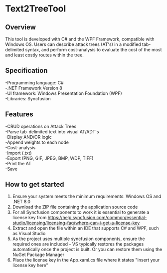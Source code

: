 # Text2TreeTool

## Overview

This tool is developed with C# and the WPF Framework, compatible with Windows OS. Users can describe attack trees (AT's) in a modified tab-delimited syntax, and perform cost-analysis to evaluate the cost of the most and least costly routes within the tree.

## Specification
-Programming language: C#\
-.NET Framework Version 8 \
-UI framework: Windows Presentation Foundation (WPF)\
-Libraries: Syncfusion


## Features
-CRUD operations on Attack Trees \
-Parse tab-delimited text into visual AT/ADT's\
-Display AND/OR logic\
-Append weights to each node \
-Cost-analysis\
-Import (.txt)\
-Export (PNG, GIF, JPEG, BMP, WDP, TIFF)\
-Print the AT\
-Save

## How to get started
1. Ensure your system meets the minimum requirements: Windows OS and .NET 8.0
2. Download the ZIP file containing the application source code
3. For all Syncfusion components to work it is essential to  generate a license key from https://help.syncfusion.com/common/essential-studio/licensing/licensing-faq/where-can-i-get-a-license-key   
4. Extract and open the file within an IDE that supports C# and WPF, such as Visual Studio
5. As the project uses multiple syncfusion components, ensure the required ones are included - VS typically restores the packages automatically once the project is built. Or you can restore them using the NuGet Package Manager
6. Place the license key in the App.xaml.cs file where it states "Insert your license key here"
